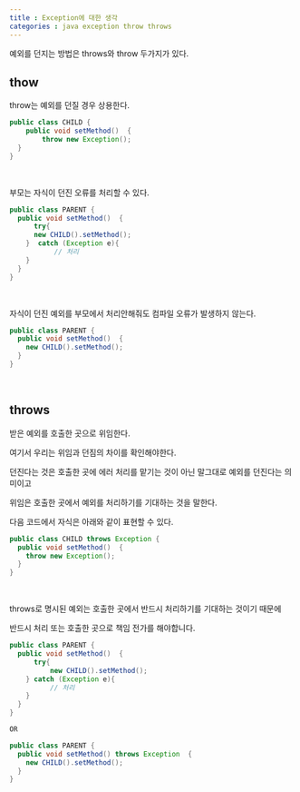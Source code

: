 ```yaml
---
title : Exception에 대한 생각
categories : java exception throw throws
---
```


예외를 던지는 방법은 throws와 throw 두가지가 있다.

## thow

throw는 예외를 던질 경우 상용한다.

```java
public class CHILD {
	public void setMethod()  {
		throw new Exception();
  }
}
```

<br>

부모는 자식이 던진 오류를 처리할 수 있다.

```java
public class PARENT {
  public void setMethod()  {
	  try{
      new CHILD().setMethod();
    }  catch (Exception e){
		   // 처리
    }  
  }
}
```

<br>

자식이 던진 예외를 부모에서 처리안해줘도 컴파일 오류가 발생하지 않는다.

```java
public class PARENT {
  public void setMethod()  {
    new CHILD().setMethod();
  }
}
```

<br>

## throws

받은 예외를 호출한 곳으로 위임한다.

여기서 우리는 위임과 던짐의 차이를 확인해야한다.

던진다는 것은 호출한 곳에 에러 처리를 맡기는 것이 아닌 말그대로 예외를 던진다는 의미이고

위임은 호출한 곳에서 예외를 처리하기를 기대하는 것을 말한다.
 
다음 코드에서 자식은 아래와 같이 표현할 수 있다.

```java
public class CHILD throws Exception {
  public void setMethod()  {
    throw new Exception();
  }
}
```

<br>

throws로 명시된 예외는 호출한 곳에서 반드시 처리하기를 기대하는 것이기 때문에 

반드시 처리 또는 호출한 곳으로 책임 전가를 해야합니다.

```java
public class PARENT {
  public void setMethod()  {
	  try{
		  new CHILD().setMethod();
    } catch (Exception e){
		  // 처리
    }
  }
}

OR

public class PARENT {
  public void setMethod() throws Exception  {
    new CHILD().setMethod();
  }
}

```


 


































